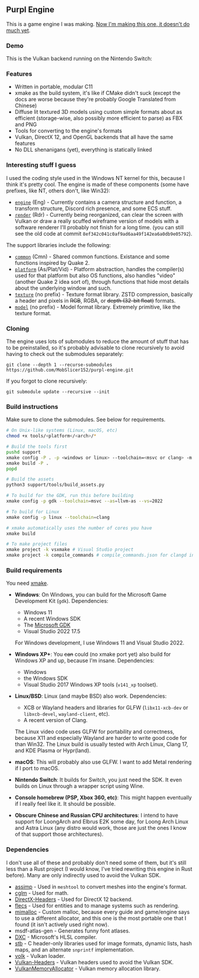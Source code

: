 ## Purpl Engine

This is a game engine I was making. [Now I'm making this one, it doesn't do much yet](https://github.com/RandomcodeDev/chifir-engine).

### Demo

This is the Vulkan backend running on the Nintendo Switch:

<blockquote class="imgur-embed-pub" lang="en" data-id="a/jkMqxdi" data-context="false" ><a href="//imgur.com/a/jkMqxdi"></a></blockquote><script async src="//s.imgur.com/min/embed.js" charset="utf-8"></script>

### Features

- Written in portable, modular C11
- xmake as the build system, it's like if CMake didn't suck (except the docs are worse because they're probably Google Translated from Chinese)
- Diffuse lit textured 3D models using custom simple formats about as efficient (storage-wise, also possibly more efficient to parse) as FBX and PNG
- Tools for converting to the engine's formats
- Vulkan, DirectX 12, and OpenGL backends that all have the same features
- No DLL shenanigans (yet), everything is statically linked

### Interesting stuff I guess

I used the coding style used in the Windows NT kernel for this, because I think it's pretty cool.
The engine is made of these components (some have prefixes, like NT, others don't, like Win32):

- [`engine`](engine) (Eng) - Currently contains a camera structure and function, a transform structure, Discord rich presence, and some ECS stuff.
- [`render`](engine/render) (Rdr) - Currently being reorganized, can clear the screen with Vulkan or draw a really scuffed wireframe
  version of models with a software renderer I'll probably not finish for a long time.
  (you can still see the old code at commit `8ef342c041c0af9ad6aa49f142ea6a0db9e05792`).

The support libraries include the following:

- [`common`](common) (Cmn) - Shared common functions. Existance and some functions inspired by Quake 2.
- [`platform`](platform) (As/Plat/Vid) - Platform abstraction, handles the compiler(s) used for that platform but also OS functions,
  also handles "video" (another Quake 2 idea sort of), through functions that hide most details about the underlying window and such.
- [`texture`](util/texture) (no prefix) - Texture format library. ZSTD compression, basically a header and pixels in ~~RGB~~, RGBA, or ~~depth
(32-bit float)~~ formats.
- [`model`](util/model) (no prefix) - Model format library. Extremely primitive, like the texture format.

### Cloning

The engine uses lots of submodules to reduce the amount of stuff that has to be
preinstalled, so it's probably advisable to clone recursively to avoid having to
check out the submodules separately:

```
git clone --depth 1 --recurse-submodules https://github.com/MobSlicer152/purpl-engine.git
```

If you forgot to clone recursively:

```
git submodule update --recursive --init
```

### Build instructions

Make sure to clone the submodules. See below for requirements.

```sh
# On Unix-like systems (Linux, macOS, etc)
chmod +x tools/<platform</<arch>/*

# Build the tools first
pushd support
xmake config -P . -p <windows or linux> --toolchain=<msvc or clang> -m release # xmake defaults to release, but just in case that changes, this command doesn't hurt
xmake build -P .
popd

# Build the assets
python3 support/tools/build_assets.py

# To build for the GDK, run this before building
xmake config -p gdk --toolchain=msvc --as=llvm-as --vs=2022

# To build for Linux
xmake config -p linux --toolchain=clang

# xmake automatically uses the number of cores you have
xmake build

# To make project files
xmake project -k vsxmake # Visual Studio project
xmake project -k compile_commands # compile_commands.json for clangd in VS Code or Neovim
```

### Build requirements

You need [xmake](https://github.com/xmake-io/xmake).

- __Windows__:
  On Windows, you can build for the Microsoft Game Development Kit (`gdk`).
  Dependencies:
  - Windows 11
  - A recent Windows SDK
  - The [Microsoft GDK](https://github.com/microsoft/PGDK)
  - Visual Studio 2022 17.5

  For Windows development, I use Windows 11 and Visual Studio 2022.

- __Windows XP+__:
  You ~~can~~ could (no xmake port yet) also build for Windows XP and up, because I'm insane.
  Dependencies:
  - Windows
  - the Windows SDK
  - Visual Studio 2017 Windows XP tools (`v141_xp` toolset).

- __Linux/BSD__:
  Linux (and maybe BSD) also work.
  Dependencies:
  - XCB or Wayland headers and libraries for GLFW (`libx11-xcb-dev` or
    `libxcb-devel`, `wayland-client`, etc).
  - A recent version of Clang.

  The Linux video code uses GLFW for portability and correctness, because X11 and especially Wayland
  are harder to write good code for than Win32. The Linux build is usually tested with Arch Linux, Clang 17,
  and KDE Plasma or Hypr(land).

- __macOS__:
  This will probably also use GLFW. I want to add Metal rendering if I port to macOS.

- __Nintendo Switch__:
  It builds for Switch, you just need the SDK. It even builds on Linux through a wrapper script using Wine.

- __Console homebrew (PSP, Xbox 360, etc)__:
  This might happen eventually if I really feel like it. It should be possible.

- __Obscure Chinese and Russian CPU architectures__:
  I intend to have support for LoongArch and Elbrus E2K some day, for Loong Arch Linux and Astra Linux (any distro would work,
  those are just the ones I know of that support those architectures).

### Dependencies

I don't use all of these and probably don't need some of them, but it's still less than a Rust project (I would know, I've tried rewriting
this engine in Rust before). Many are only indirectly used to avoid the Vulkan SDK.

- [assimp](https://github.com/assimp/assimp) - Used in `meshtool` to convert meshes into the engine's format.
- [cglm](https://github.com/recp/cglm) - Used for math.
- [DirectX-Headers](https://github.com/Microsoft/DirectX-Headers) - Used for DirectX 12 backend.
- [flecs](https://github.com/SanderMertens/flecs) - Used for entities and to manage systems such as rendering.
- [mimalloc](https://github.com/Microsoft/mimalloc) - Custom malloc, because every guide and game/engine says to use a different allocator,
  and this one is the most portable one that I found (it isn't actively used right now).
- msdf-atlas-gen - Generates funny font atlases.
- [DXC](https://github.com/Microsoft/DirectXShaderCompiler) - Microsoft's HLSL compiler.
- [stb](https://github.com/nothings/stb) - C header-only libraries used for image formats, dynamic lists, hash maps, and an alternate `snprintf`
  implementation.
- [volk](https://github.com/zeux/volk) - Vulkan loader.
- [Vulkan-Headers](https://github.com/KhronosGroup/Vulkan-Headers) - Vulkan headers used to avoid the Vulkan SDK.
- [VulkanMemoryAllocator](https://github.com/GPUOpen-LibrariesAndSDKs/VulkanMemoryAllocator) - Vulkan memory allocation library.
